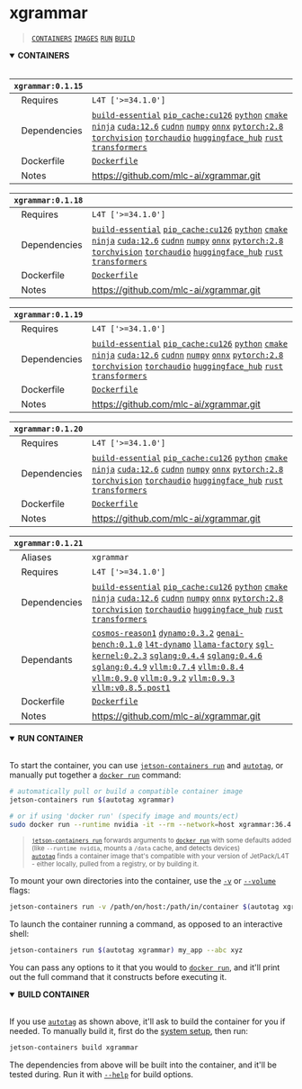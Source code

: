 # xgrammar

> [`CONTAINERS`](#user-content-containers) [`IMAGES`](#user-content-images) [`RUN`](#user-content-run) [`BUILD`](#user-content-build)

<details open>
<summary><b><a id="containers">CONTAINERS</a></b></summary>
<br>

| **`xgrammar:0.1.15`** | |
| :-- | :-- |
| &nbsp;&nbsp;&nbsp;Requires | `L4T ['>=34.1.0']` |
| &nbsp;&nbsp;&nbsp;Dependencies | [`build-essential`](/packages/build/build-essential) [`pip_cache:cu126`](/packages/cuda/cuda) [`python`](/packages/build/python) [`cmake`](/packages/build/cmake/cmake_pip) [`ninja`](/packages/build/ninja) [`cuda:12.6`](/packages/cuda/cuda) [`cudnn`](/packages/cuda/cudnn) [`numpy`](/packages/numeric/numpy) [`onnx`](/packages/ml/onnx) [`pytorch:2.8`](/packages/pytorch) [`torchvision`](/packages/pytorch/torchvision) [`torchaudio`](/packages/pytorch/torchaudio) [`huggingface_hub`](/packages/llm/huggingface_hub) [`rust`](/packages/build/rust) [`transformers`](/packages/llm/transformers) |
| &nbsp;&nbsp;&nbsp;Dockerfile | [`Dockerfile`](Dockerfile) |
| &nbsp;&nbsp;&nbsp;Notes | https://github.com/mlc-ai/xgrammar.git |

| **`xgrammar:0.1.18`** | |
| :-- | :-- |
| &nbsp;&nbsp;&nbsp;Requires | `L4T ['>=34.1.0']` |
| &nbsp;&nbsp;&nbsp;Dependencies | [`build-essential`](/packages/build/build-essential) [`pip_cache:cu126`](/packages/cuda/cuda) [`python`](/packages/build/python) [`cmake`](/packages/build/cmake/cmake_pip) [`ninja`](/packages/build/ninja) [`cuda:12.6`](/packages/cuda/cuda) [`cudnn`](/packages/cuda/cudnn) [`numpy`](/packages/numeric/numpy) [`onnx`](/packages/ml/onnx) [`pytorch:2.8`](/packages/pytorch) [`torchvision`](/packages/pytorch/torchvision) [`torchaudio`](/packages/pytorch/torchaudio) [`huggingface_hub`](/packages/llm/huggingface_hub) [`rust`](/packages/build/rust) [`transformers`](/packages/llm/transformers) |
| &nbsp;&nbsp;&nbsp;Dockerfile | [`Dockerfile`](Dockerfile) |
| &nbsp;&nbsp;&nbsp;Notes | https://github.com/mlc-ai/xgrammar.git |

| **`xgrammar:0.1.19`** | |
| :-- | :-- |
| &nbsp;&nbsp;&nbsp;Requires | `L4T ['>=34.1.0']` |
| &nbsp;&nbsp;&nbsp;Dependencies | [`build-essential`](/packages/build/build-essential) [`pip_cache:cu126`](/packages/cuda/cuda) [`python`](/packages/build/python) [`cmake`](/packages/build/cmake/cmake_pip) [`ninja`](/packages/build/ninja) [`cuda:12.6`](/packages/cuda/cuda) [`cudnn`](/packages/cuda/cudnn) [`numpy`](/packages/numeric/numpy) [`onnx`](/packages/ml/onnx) [`pytorch:2.8`](/packages/pytorch) [`torchvision`](/packages/pytorch/torchvision) [`torchaudio`](/packages/pytorch/torchaudio) [`huggingface_hub`](/packages/llm/huggingface_hub) [`rust`](/packages/build/rust) [`transformers`](/packages/llm/transformers) |
| &nbsp;&nbsp;&nbsp;Dockerfile | [`Dockerfile`](Dockerfile) |
| &nbsp;&nbsp;&nbsp;Notes | https://github.com/mlc-ai/xgrammar.git |

| **`xgrammar:0.1.20`** | |
| :-- | :-- |
| &nbsp;&nbsp;&nbsp;Requires | `L4T ['>=34.1.0']` |
| &nbsp;&nbsp;&nbsp;Dependencies | [`build-essential`](/packages/build/build-essential) [`pip_cache:cu126`](/packages/cuda/cuda) [`python`](/packages/build/python) [`cmake`](/packages/build/cmake/cmake_pip) [`ninja`](/packages/build/ninja) [`cuda:12.6`](/packages/cuda/cuda) [`cudnn`](/packages/cuda/cudnn) [`numpy`](/packages/numeric/numpy) [`onnx`](/packages/ml/onnx) [`pytorch:2.8`](/packages/pytorch) [`torchvision`](/packages/pytorch/torchvision) [`torchaudio`](/packages/pytorch/torchaudio) [`huggingface_hub`](/packages/llm/huggingface_hub) [`rust`](/packages/build/rust) [`transformers`](/packages/llm/transformers) |
| &nbsp;&nbsp;&nbsp;Dockerfile | [`Dockerfile`](Dockerfile) |
| &nbsp;&nbsp;&nbsp;Notes | https://github.com/mlc-ai/xgrammar.git |

| **`xgrammar:0.1.21`** | |
| :-- | :-- |
| &nbsp;&nbsp;&nbsp;Aliases | `xgrammar` |
| &nbsp;&nbsp;&nbsp;Requires | `L4T ['>=34.1.0']` |
| &nbsp;&nbsp;&nbsp;Dependencies | [`build-essential`](/packages/build/build-essential) [`pip_cache:cu126`](/packages/cuda/cuda) [`python`](/packages/build/python) [`cmake`](/packages/build/cmake/cmake_pip) [`ninja`](/packages/build/ninja) [`cuda:12.6`](/packages/cuda/cuda) [`cudnn`](/packages/cuda/cudnn) [`numpy`](/packages/numeric/numpy) [`onnx`](/packages/ml/onnx) [`pytorch:2.8`](/packages/pytorch) [`torchvision`](/packages/pytorch/torchvision) [`torchaudio`](/packages/pytorch/torchaudio) [`huggingface_hub`](/packages/llm/huggingface_hub) [`rust`](/packages/build/rust) [`transformers`](/packages/llm/transformers) |
| &nbsp;&nbsp;&nbsp;Dependants | [`cosmos-reason1`](/packages/diffusion/cosmos/cosmos-reason1) [`dynamo:0.3.2`](/packages/llm/dynamo/dynamo) [`genai-bench:0.1.0`](/packages/llm/sglang/genai-bench) [`l4t-dynamo`](/packages/ml/l4t/l4t-dynamo) [`llama-factory`](/packages/llm/llama-factory) [`sgl-kernel:0.2.3`](/packages/llm/sglang/sgl-kernel) [`sglang:0.4.4`](/packages/llm/sglang) [`sglang:0.4.6`](/packages/llm/sglang) [`sglang:0.4.9`](/packages/llm/sglang) [`vllm:0.7.4`](/packages/llm/vllm) [`vllm:0.8.4`](/packages/llm/vllm) [`vllm:0.9.0`](/packages/llm/vllm) [`vllm:0.9.2`](/packages/llm/vllm) [`vllm:0.9.3`](/packages/llm/vllm) [`vllm:v0.8.5.post1`](/packages/llm/vllm) |
| &nbsp;&nbsp;&nbsp;Dockerfile | [`Dockerfile`](Dockerfile) |
| &nbsp;&nbsp;&nbsp;Notes | https://github.com/mlc-ai/xgrammar.git |

</details>

<details open>
<summary><b><a id="run">RUN CONTAINER</a></b></summary>
<br>

To start the container, you can use [`jetson-containers run`](/docs/run.md) and [`autotag`](/docs/run.md#autotag), or manually put together a [`docker run`](https://docs.docker.com/engine/reference/commandline/run/) command:
```bash
# automatically pull or build a compatible container image
jetson-containers run $(autotag xgrammar)

# or if using 'docker run' (specify image and mounts/ect)
sudo docker run --runtime nvidia -it --rm --network=host xgrammar:36.4.0

```
> <sup>[`jetson-containers run`](/docs/run.md) forwards arguments to [`docker run`](https://docs.docker.com/engine/reference/commandline/run/) with some defaults added (like `--runtime nvidia`, mounts a `/data` cache, and detects devices)</sup><br>
> <sup>[`autotag`](/docs/run.md#autotag) finds a container image that's compatible with your version of JetPack/L4T - either locally, pulled from a registry, or by building it.</sup>

To mount your own directories into the container, use the [`-v`](https://docs.docker.com/engine/reference/commandline/run/#volume) or [`--volume`](https://docs.docker.com/engine/reference/commandline/run/#volume) flags:
```bash
jetson-containers run -v /path/on/host:/path/in/container $(autotag xgrammar)
```
To launch the container running a command, as opposed to an interactive shell:
```bash
jetson-containers run $(autotag xgrammar) my_app --abc xyz
```
You can pass any options to it that you would to [`docker run`](https://docs.docker.com/engine/reference/commandline/run/), and it'll print out the full command that it constructs before executing it.
</details>
<details open>
<summary><b><a id="build">BUILD CONTAINER</b></summary>
<br>

If you use [`autotag`](/docs/run.md#autotag) as shown above, it'll ask to build the container for you if needed.  To manually build it, first do the [system setup](/docs/setup.md), then run:
```bash
jetson-containers build xgrammar
```
The dependencies from above will be built into the container, and it'll be tested during.  Run it with [`--help`](/jetson_containers/build.py) for build options.
</details>
